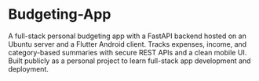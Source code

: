 # Budgeting-App
A full-stack personal budgeting app with a FastAPI backend hosted on an Ubuntu server and a Flutter Android client. Tracks expenses, income, and category-based summaries with secure REST APIs and a clean mobile UI. Built publicly as a personal project to learn full-stack app development and deployment.
